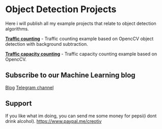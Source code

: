 # Object Detection Projects

Here i will publish all my example projects that relate to object detection algorithms.

[**Traffic counting**](https://github.com/creotiv/object_detection_projects/tree/master/opencv_traffic_counting) - Traffic counting example based on OpencCV object detection with background subtraction.

[**Traffic capacity counting**](https://github.com/creotiv/object_detection_projects/tree/master/opencv_traffic_capacity_counting) - Traffic capacity counting example based on OpencCV.

## Subscribe to our Machine Learning blog
[Blog](https://medium.com/machine-learning-world)
[Telegram channel](https://t.me/ml_world)

## Support 

If you like what im doing, you can send me some money for pepsi(i dont drink alcohol).
https://www.paypal.me/creotiv


